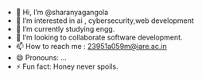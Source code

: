 - 👋 Hi, I’m @sharanyagangola
- 👀 I’m interested in ai , cybersecurity,web development 
- 🌱 I’m currently studying engg.
- 💞️ I’m looking to collaborate software development.
- 📫 How to reach me : 23951a059m@iare.ac.in
- 😄 Pronouns: ...
- ⚡ Fun fact: Honey never spoils.

<!---
sharanyagangola/sharanyagangola is a ✨ special ✨ repository because its `README.md` (this file) appears on your GitHub profile.
You can click the Preview link to take a look at your changes.
--->
